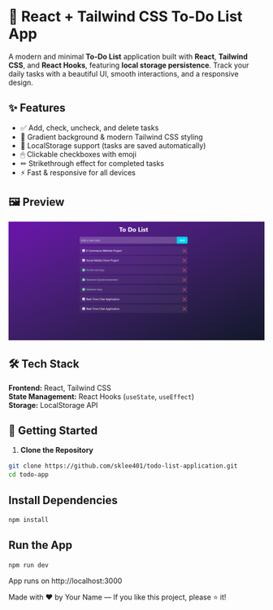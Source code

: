 # 📝 React + Tailwind CSS To-Do List App

A modern and minimal **To-Do List** application built with **React**, **Tailwind CSS**, and **React Hooks**, featuring **local storage persistence**. Track your daily tasks with a beautiful UI, smooth interactions, and a responsive design.

## ✨ Features
- ✅ Add, check, uncheck, and delete tasks
- 🎨 Gradient background & modern Tailwind CSS styling
- 💾 LocalStorage support (tasks are saved automatically)
- 🖱 Clickable checkboxes with emoji
- ✏ Strikethrough effect for completed tasks
- ⚡ Fast & responsive for all devices

## 🖼 Preview
![App Screenshot](screenshot.png)

## 🛠 Tech Stack
**Frontend:** React, Tailwind CSS  
**State Management:** React Hooks (`useState`, `useEffect`)  
**Storage:** LocalStorage API

## 🚀 Getting Started
1. **Clone the Repository**

```bash
git clone https://github.com/sklee401/todo-list-application.git
cd todo-app
```
## Install Dependencies

```bash
npm install
```
## Run the App
```bash
npm run dev
```
App runs on http://localhost:3000

Made with ❤️ by Your Name — If you like this project, please ⭐ it!
